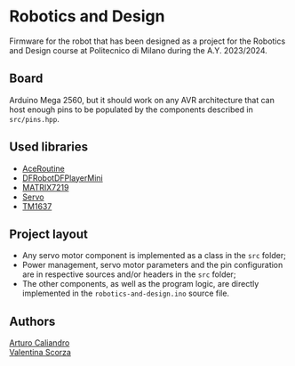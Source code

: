 # Robotics and Design

Firmware for the robot that has been designed as a project for the
Robotics and Design course at Politecnico di Milano during the A.Y.
2023/2024.

## Board

Arduino Mega 2560, but it should work on any AVR architecture that can host enough pins to be populated by the components described in
`src/pins.hpp`.

## Used libraries

- [AceRoutine](https://github.com/bxparks/AceRoutine)
- [DFRobotDFPlayerMini](https://github.com/DFRobot/DFRobotDFPlayerMini)
- [MATRIX7219](https://github.com/RobTillaart/MATRIX7219)
- [Servo](https://github.com/arduino-libraries/Servo)
- [TM1637](https://github.com/avishorp/TM1637)

## Project layout

- Any servo motor component is implemented as a class in the `src` folder;
- Power management, servo motor parameters and the pin configuration are in
respective sources and/or headers in the `src` folder;
- The other components, as well as the program logic, are directly
implemented in the `robotics-and-design.ino` source file.

## Authors

[Arturo Caliandro](https://github.com/caliandro-arturo) \
[Valentina Scorza](https://github.com/valentinascorza)